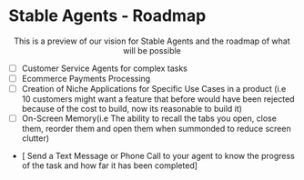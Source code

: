 # Stable Agents - Roadmap 

<p style="text-align:center"> This is a preview of our vision for Stable Agents and the roadmap of what will be possible </p>


- [ ] Customer Service Agents for complex tasks
- [ ] Ecommerce Payments Processing 
- [ ] Creation of Niche Applications for Specific Use Cases in a product (i.e 10 customers might want a feature that before would have been rejected because of the cost to build, now its reasonable to build it)
- [ ] On-Screen Memory(i.e The ability to recall the tabs you open, close them, reorder them and open them when summonded to reduce screen clutter)
- [ Send a Text Message or Phone Call to your agent to know the progress of the task and how far it has been completed]
